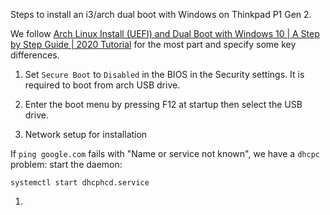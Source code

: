 Steps to install an i3/arch dual boot with Windows on Thinkpad P1 Gen 2.

We follow [Arch Linux Install (UEFI) and Dual Boot with Windows 10 | A Step by Step Guide | 2020 Tutorial](https://www.youtube.com/watch?v=C3D_qzw94v8) for the most part and specify some key differences.

1. Set `Secure Boot` to `Disabled` in the BIOS in the Security settings. It is required to boot from arch USB drive.

1. Enter the boot menu by pressing F12 at startup then select the USB drive.

1. Network setup for installation

If `ping google.com` fails with "Name or service not known", we have a `dhcpc` problem: start the daemon:

```systemctl start dhcphcd.service```

1. 
